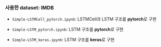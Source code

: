 ### 사용한 dataset: IMDB  
* `Simple-LSTMCell_pytorch.ipynb`: LSTMCell과 LSTM 구조를 **pytorch**로 구현
  
* `Simple-LSTM_pytorch.ipynb`: LSTM 구조를 **pytorch**로 구현
  
* `Simple-LSTM_keras.ipynb`: LSTM 구조를 **keras**로 구현  
